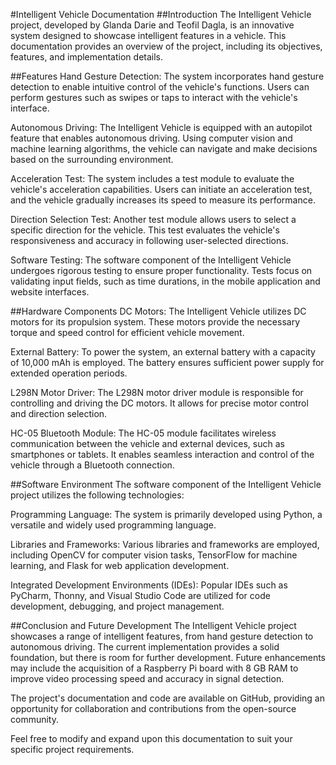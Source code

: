 #Intelligent Vehicle Documentation
##Introduction
The Intelligent Vehicle project, developed by Glanda Darie and Teofil Dagla, is an innovative system designed to showcase intelligent features in a vehicle. This documentation provides an overview of the project, including its objectives, features, and implementation details.

##Features
Hand Gesture Detection: The system incorporates hand gesture detection to enable intuitive control of the vehicle's functions. Users can perform gestures such as swipes or taps to interact with the vehicle's interface.

Autonomous Driving: The Intelligent Vehicle is equipped with an autopilot feature that enables autonomous driving. Using computer vision and machine learning algorithms, the vehicle can navigate and make decisions based on the surrounding environment.

Acceleration Test: The system includes a test module to evaluate the vehicle's acceleration capabilities. Users can initiate an acceleration test, and the vehicle gradually increases its speed to measure its performance.

Direction Selection Test: Another test module allows users to select a specific direction for the vehicle. This test evaluates the vehicle's responsiveness and accuracy in following user-selected directions.

Software Testing: The software component of the Intelligent Vehicle undergoes rigorous testing to ensure proper functionality. Tests focus on validating input fields, such as time durations, in the mobile application and website interfaces.

##Hardware Components
DC Motors: The Intelligent Vehicle utilizes DC motors for its propulsion system. These motors provide the necessary torque and speed control for efficient vehicle movement.

External Battery: To power the system, an external battery with a capacity of 10,000 mAh is employed. The battery ensures sufficient power supply for extended operation periods.

L298N Motor Driver: The L298N motor driver module is responsible for controlling and driving the DC motors. It allows for precise motor control and direction selection.

HC-05 Bluetooth Module: The HC-05 module facilitates wireless communication between the vehicle and external devices, such as smartphones or tablets. It enables seamless interaction and control of the vehicle through a Bluetooth connection.

##Software Environment
The software component of the Intelligent Vehicle project utilizes the following technologies:

Programming Language: The system is primarily developed using Python, a versatile and widely used programming language.

Libraries and Frameworks: Various libraries and frameworks are employed, including OpenCV for computer vision tasks, TensorFlow for machine learning, and Flask for web application development.

Integrated Development Environments (IDEs): Popular IDEs such as PyCharm, Thonny, and Visual Studio Code are utilized for code development, debugging, and project management.

##Conclusion and Future Development
The Intelligent Vehicle project showcases a range of intelligent features, from hand gesture detection to autonomous driving. The current implementation provides a solid foundation, but there is room for further development. Future enhancements may include the acquisition of a Raspberry Pi board with 8 GB RAM to improve video processing speed and accuracy in signal detection.

The project's documentation and code are available on GitHub, providing an opportunity for collaboration and contributions from the open-source community.

Feel free to modify and expand upon this documentation to suit your specific project requirements.
